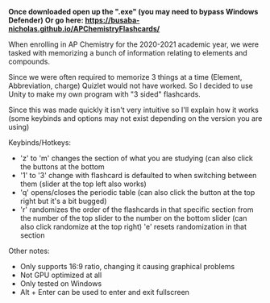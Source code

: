 **Once downloaded open up the ".exe" (you may need to bypass Windows Defender)**
**Or go here: https://busaba-nicholas.github.io/APChemistryFlashcards/**

When enrolling in AP Chemistry for the 2020-2021 academic year, we were tasked with memorizing a bunch of information relating to elements and compounds.

Since we were often required to memorize 3 things at a time (Element, Abbreviation, charge) Quizlet would not have worked. 
So I decided to use Unity to make my own program with "3 sided" flashcards.

Since this was made quickly it isn't very intuitive so I'll explain how it works (some keybinds and options may not exist depending on the version you are using)

Keybinds/Hotkeys:
  - 'z' to 'm' changes the section of what you are studying (can also click the buttons at the bottom
  - '1' to '3' change with flashcard is defaulted to when switching between them (slider at the top left also works)
  - 'q' opens/closes the periodic table (can also click the button at the top right but it's a bit bugged)
  - 'r' randomizes the order of the flashcards in that specific section from the number of the top slider to the number on the bottom slider (can also click randomize at the top right)
  'e' resets randomization in that section
  
Other notes:
  - Only supports 16:9 ratio, changing it causing graphical problems
  - Not GPU optimized at all
  - Only tested on Windows
  - Alt + Enter can be used to enter and exit fullscreen
